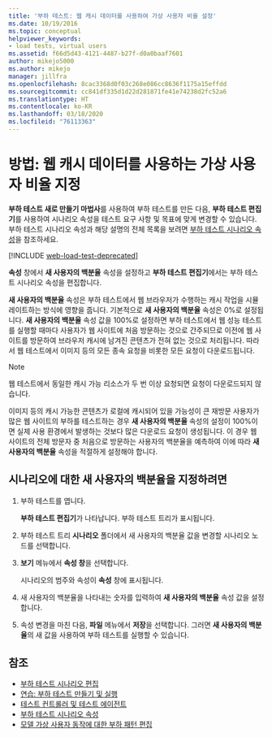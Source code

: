```yaml
---
title: '부하 테스트: 웹 캐시 데이터를 사용하여 가상 사용자 비율 설정'
ms.date: 10/19/2016
ms.topic: conceptual
helpviewer_keywords:
- load tests, virtual users
ms.assetid: f66d5d43-4121-4487-b27f-d0a0baaf7601
author: mikejo5000
ms.author: mikejo
manager: jillfra
ms.openlocfilehash: 8cac3368d0f03c268e086cc8636f1175a15effdd
ms.sourcegitcommit: cc841df335d1d22d281871fe41e74238d2fc52a6
ms.translationtype: HT
ms.contentlocale: ko-KR
ms.lasthandoff: 03/18/2020
ms.locfileid: "76113363"
---
```

# <a name="how-to-specify-the-percentage-of-virtual-users-that-use-web-cache-data"></a>방법: 웹 캐시 데이터를 사용하는 가상 사용자 비율 지정

**부하 테스트 새로 만들기 마법사**를 사용하여 부하 테스트를 만든 다음, **부하 테스트 편집기**를 사용하여 시나리오 속성을 테스트 요구 사항 및 목표에 맞게 변경할 수 있습니다. 부하 테스트 시나리오 속성과 해당 설명의 전체 목록을 보려면 [부하 테스트 시나리오 속성](../test/load-test-scenario-properties.md)을 참조하세요.

[!INCLUDE [web-load-test-deprecated](includes/web-load-test-deprecated.md)]

**속성** 창에서 **새 사용자의 백분율** 속성을 설정하고 **부하 테스트 편집기**에서는 부하 테스트 시나리오 속성을 편집합니다.

**새 사용자의 백분율** 속성은 부하 테스트에서 웹 브라우저가 수행하는 캐시 작업을 시뮬레이트하는 방식에 영향을 줍니다. 기본적으로 **새 사용자의 백분율** 속성은 0%로 설정됩니다. **새 사용자의 백분율** 속성 값을 100%로 설정하면 부하 테스트에서 웹 성능 테스트를 실행할 때마다 사용자가 웹 사이트에 처음 방문하는 것으로 간주되므로 이전에 웹 사이트를 방문하여 브라우저 캐시에 남겨진 콘텐츠가 전혀 없는 것으로 처리됩니다. 따라서 웹 테스트에서 이미지 등의 모든 종속 요청을 비롯한 모든 요청이 다운로드됩니다.

> [!NOTE]
> 웹 테스트에서 동일한 캐시 가능 리소스가 두 번 이상 요청되면 요청이 다운로드되지 않습니다.

이미지 등의 캐시 가능한 콘텐츠가 로컬에 캐시되어 있을 가능성이 큰 재방문 사용자가 많은 웹 사이트의 부하를 테스트하는 경우 **새 사용자의 백분율** 속성의 설정이 100%이면 실제 사용 환경에서 발생하는 것보다 많은 다운로드 요청이 생성됩니다. 이 경우 웹 사이트의 전체 방문자 중 처음으로 방문하는 사용자의 백분율을 예측하여 이에 따라 **새 사용자의 백분율** 속성을 적절하게 설정해야 합니다.

## <a name="to-specify-the-percentage-of-new-users-for-a-scenario"></a>시나리오에 대한 새 사용자의 백분율을 지정하려면

1. 부하 테스트를 엽니다.

     **부하 테스트 편집기**가 나타납니다. 부하 테스트 트리가 표시됩니다.

2. 부하 테스트 트리 **시나리오** 폴더에서 새 사용자의 백분율 값을 변경할 시나리오 노드를 선택합니다.

3. **보기** 메뉴에서 **속성 창**을 선택합니다.

     시나리오의 범주와 속성이 **속성** 창에 표시됩니다.

4. 새 사용자의 백분율을 나타내는 숫자를 입력하여 **새 사용자의 백분율** 속성 값을 설정합니다.

5. 속성 변경을 마친 다음, **파일** 메뉴에서 **저장**을 선택합니다. 그러면 **새 사용자의 백분율**의 새 값을 사용하여 부하 테스트를 실행할 수 있습니다.

## <a name="see-also"></a>참조

- [부하 테스트 시나리오 편집](../test/edit-load-test-scenarios.md)
- [연습: 부하 테스트 만들기 및 실행](../test/walkthrough-create-and-run-a-load-test.md)
- [테스트 컨트롤러 및 테스트 에이전트](configure-test-agents-and-controllers-for-load-tests.md)
- [부하 테스트 시나리오 속성](../test/load-test-scenario-properties.md)
- [모델 가상 사용자 동작에 대한 부하 패턴 편집](../test/edit-load-patterns-to-model-virtual-user-activities.md)
